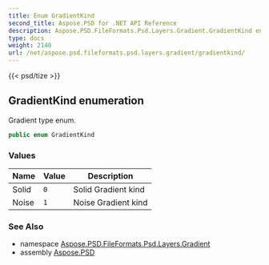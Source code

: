 ```yaml
---
title: Enum GradientKind
second_title: Aspose.PSD for .NET API Reference
description: Aspose.PSD.FileFormats.Psd.Layers.Gradient.GradientKind enum. Gradient type enum
type: docs
weight: 2140
url: /net/aspose.psd.fileformats.psd.layers.gradient/gradientkind/
---
```

{{< psd/tize >}}
## GradientKind enumeration

Gradient type enum.

```csharp
public enum GradientKind
```

### Values

| Name | Value | Description |
| --- | --- | --- |
| Solid | `0` | Solid Gradient kind |
| Noise | `1` | Noise Gradient kind |

### See Also

* namespace [Aspose.PSD.FileFormats.Psd.Layers.Gradient](../../aspose.psd.fileformats.psd.layers.gradient/)
* assembly [Aspose.PSD](../../)



